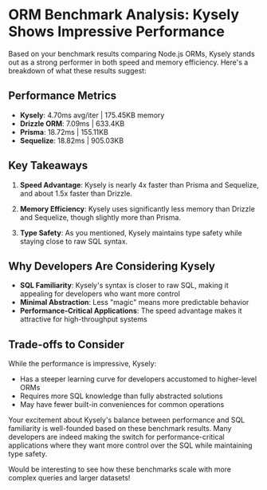# ORM Benchmark Analysis: Kysely Shows Impressive Performance

Based on your benchmark results comparing Node.js ORMs, Kysely stands out as a strong performer in both speed and memory efficiency. Here's a breakdown of what these results suggest:

## Performance Metrics
- **Kysely**: 4.70ms avg/iter | 175.45KB memory
- **Drizzle ORM**: 7.09ms | 633.4KB
- **Prisma**: 18.72ms | 155.11KB
- **Sequelize**: 18.82ms | 905.03KB

## Key Takeaways

1. **Speed Advantage**: Kysely is nearly 4x faster than Prisma and Sequelize, and about 1.5x faster than Drizzle.

2. **Memory Efficiency**: Kysely uses significantly less memory than Drizzle and Sequelize, though slightly more than Prisma.

3. **Type Safety**: As you mentioned, Kysely maintains type safety while staying close to raw SQL syntax.

## Why Developers Are Considering Kysely

- **SQL Familiarity**: Kysely's syntax is closer to raw SQL, making it appealing for developers who want more control
- **Minimal Abstraction**: Less "magic" means more predictable behavior
- **Performance-Critical Applications**: The speed advantage makes it attractive for high-throughput systems

## Trade-offs to Consider

While the performance is impressive, Kysely:
- Has a steeper learning curve for developers accustomed to higher-level ORMs
- Requires more SQL knowledge than fully abstracted solutions
- May have fewer built-in conveniences for common operations

Your excitement about Kysely's balance between performance and SQL familiarity is well-founded based on these benchmark results. Many developers are indeed making the switch for performance-critical applications where they want more control over the SQL while maintaining type safety.

Would be interesting to see how these benchmarks scale with more complex queries and larger datasets!
